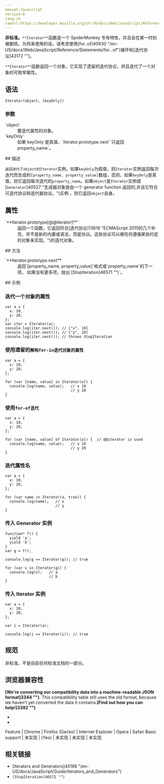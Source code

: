 ```yaml
---
manual:Javascript
version:0
lang:zh
rawUrl:https://developer.mozilla.org/zh-CN/docs/Web/JavaScript/Reference/Global_Objects/Iterator
---
```




**非标准。**`**Iterator**`函数是一个 SpiderMonkey 专有特性，并且会在某一时刻被删除。为将来使用的话，请考虑使用[for..of]40930 "/en-US/docs/Web/JavaScript/Reference/Statements/for...of")循环和[迭代协议]43172 "")。


`**Iterator**`函数返回一个对象，它实现了遗留的迭代协议，并且迭代了一个对象的可枚举属性。


## 语法<a name="语法"></a>

```
Iterator(object, [keyOnly])
```

### 参数<a name="参数"></a>
<dl><dt id=''>`object`</dt><dd>要迭代属性的对象。</dd><dt id=''>`keyOnly`</dt><dd>如果`keyOnly`是真值，`Iterator.prototype.next``只返回property_name`。</dd></dl>
## 描述<a name="描述"></a>


`返回迭代了object的Iterator`实例。如果`keyOnly`为假值，则`Iterator`实例返回每次迭代而生成的`[property_name, property_value]`数组，否则，如果`keyOnly`是真值，则它返回每次迭代的`property_name`。如果`object`是`Iterator`实例或[`Generator`]40527 "生成器对象是由一个 generator function 返回的,并且它符合可迭代协议和迭代器协议。")实例 ，则它返回`object`自身。


## 属性<a name="属性"></a>
<dl><dt id=''>`**Iterator.prototype[@@iterator]**`</dt><dd>返回一个函数，它返回符合[迭代协议]13616 "ECMAScript 2015的几个补充，并不是新的内置或语法，而是协议。这些协议可以被任何遵循某些约定的对象来实现。")的迭代对象。</dd></dl>
## 方法<a name="方法"></a>
<dl><dt id=''>`**Iterator.prototype.next**`</dt><dd>返回`[property_name, property_value]`格式或`property_name`的下一项。 如果没有更多项，抛出`[StopIteration]46571 "")`。</dd></dl>
## 示例<a name="示例"></a>

### 迭代一个对象的属性<a name="迭代一个对象的属性"></a>

```
var a = {
  x: 10,
  y: 20,
};
var iter = Iterator(a);
console.log(iter.next()); // ["x", 10]
console.log(iter.next()); // ["y", 20]
console.log(iter.next()); // throws StopIteration
```

### 使用遗留的`解构for-in迭代对象的属性`<a name="使用遗留的解构for-in迭代对象的属性"></a>

```
var a = {
  x: 10,
  y: 20,
};

for (var [name, value] in Iterator(a)) {
  console.log(name, value);   // x 10
                              // y 20
}
```

### 使用`for-of迭代`<a name="使用for-of迭代"></a>

```
var a = {
  x: 10,
  y: 20,
};

for (var [name, value] of Iterator(a)) {  // @@iterator is used
  console.log(name, value);   // x 10
                              // y 20
}
```

### 迭代属性名<a name="迭代属性名"></a>

```
var a = {
  x: 10,
  y: 20,
};

for (var name in Iterator(a, true)) {
  console.log(name);   // x
                       // y
}
```

### 传入 Generator 实例<a name="传入_Generator_实例"></a>

```
function* f() {
  yield 'a';
  yield 'b';
}
var g = f();

console.log(g == Iterator(g)); // true

for (var v in Iterator(g)) {
  console.log(v);   // a
                    // b
}
```

### 传入 Iterator 实例<a name="传入_Iterator_实例"></a>

```
var a = {
  x: 10,
  y: 20,
};

var i = Iterator(a);

console.log(i == Iterator(i)); // true
```

## 规范<a name="规范"></a>


非标准。不是目前任何标准文档的一部分。


## 浏览器兼容性<a name="浏览器兼容性"></a>


**[We&#39;re converting our compatibility data into a machine-readable JSON format]3344 "")**. This compatibility table still uses the old format, because we haven&#39;t yet converted the data it contains.**[Find out how you can help!]3392 "")**


* 
* 

Feature | Chrome | Firefox (Gecko) | Internet Explorer | Opera | Safari 
Basic support | 未实现 | (Yes) | 未实现 | 未实现 | 未实现 




## 相关链接<a name="相关链接"></a>

* [Iterators and Generators]45186 "/en-US/docs/JavaScript/Guide/Iterators_and_Generators")
* `[StopIteration]46571 "")`<br></br>



